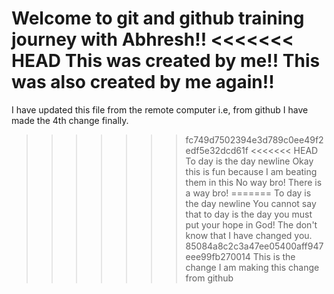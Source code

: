 Welcome to git and github training journey with Abhresh!!
<<<<<<< HEAD
This was created by me!!
This was also created by me again!!
=======
I have updated this file from the remote computer i.e, from github
I have made the 4th change finally.
>>>>>>> fc749d7502394e3d789c0ee49f2edf5e32dcd61f
<<<<<<< HEAD
To day is the day newline 
Okay this is fun because I am beating them in this 
No way bro!
There is a way bro!
=======
To day is the day newline
You cannot say that to day is the day you must put your hope in God!
The don't know that I have changed you.
>>>>>>> 85084a8c2c3a47ee05400aff947eee99fb270014
This is the change
>>>>>>> I am making this change from github

